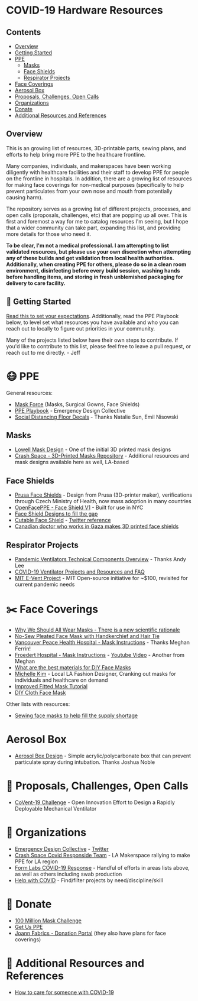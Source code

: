 # COVID-19 Hardware Resources

## Contents

- [Overview](#overview)
- [Getting Started](#getting-started)
- [PPE](#ppe)
  - [Masks](#masks)
  - [Face Shields](#face-shields)
  - [Respirator Projects](#respirator-projects)
- [Face Coverings](#face-coverings)
- [Aerosol Box](#aerosol-box)
- [Proposals, Challenges, Open Calls](#proposals-challenges-open-calls)
- [Organizations](#organizations)
- [Donate](#donate)
- [Additional Resources and References](#additional-resources-and-references)

## Overview

This is an growing list of resources, 3D-printable parts, sewing plans, and efforts to help bring more PPE to the healthcare frontline.

Many companies, individuals, and makerspaces have been working diligently with healthcare facilities and their staff to develop PPE for people on the frontline in hospitals. In addition, there are a growing list of resources for making face coverings for non-medical purposes (specifically to help prevent particulates from your own nose and mouth from potentially causing harm).

The repository serves as a growing list of different projects, processes, and open calls (proposals, challenges, etc) that are popping up all over. This is first and foremost a way for me to catalog resources I'm seeing, but I hope that a wider community can take part, expanding this list, and providing more details for those who need it.

**To be clear, I'm not a medical professional. I am attempting to list validated resources, but please use your own discretion when attempting any of these builds and get validation from local health authorities. Additionally, when creating PPE for others, please do so in a clean room environment, disinfecting before every build session, washing hands before handling items, and storing in fresh unblemished packaging for delivery to care facility.**

## :hammer: Getting Started

[Read this to set your expectations](https://onezero.medium.com/how-to-use-your-3d-printer-to-help-fight-the-coronavirus-f93edf279792). Additionally, read the PPE Playbook below, to level set what resources you have available and who you can reach out to locally to figure out priorities in your community.

Many of the projects listed below have their own steps to contribute. If you'd like to contribute to this list, please feel free to leave a pull request, or reach out to me directly. - Jeff

# :mask: PPE

General resources:
- [Mask Force](https://maskforce.org/) (Masks, Surgical Gowns, Face Shields)
- [PPE Playbook](https://drive.google.com/drive/u/0/folders/1Uli1YlODD5BzYY9Dy3mcdZcC9vQlV6Fn) - Emergency Design Collective
- [Social Distancing Floor Decals](https://www.dropbox.com/s/qms3awnrm5zbej9/ENG_FLOORSTICKER_100CMx100CM.pdf?dl=0) - Thanks Natalie Sun, Emil Nisowski

## Masks

- [Lowell Mask Design](https://lowellmakes.com/3d-printed-masks/) - One of the initial 3D printed mask designs
- [Crash Space - 3D-Printed Masks Repository](https://github.com/CRASHSpace/COVID-19-3dprints/) - Additional resources and mask designs available here as well, LA-based

## Face Shields

- [Prusa Face Shields](https://www.prusaprinters.org/prints/25857-protective-face-shield-rc1) - Design from Prusa (3D-printer maker), verifications through Czech Ministry of Health, now mass adoption in many countries
- [OpenFacePPE - Face Shield V1](https://open-face-ppe.now.sh/) - Built for use in NYC
- [Face Shield Designs to fill the gap](https://www.delve.com/insights/face-shield-designs-to-fill-the-gap)
- [Cutable Face Shield](https://drive.google.com/file/d/1fUDOc13uTk8e4U56UphDj7uT9XeA4A-F/view) - [Twitter reference](https://twitter.com/SeamusBlackley/status/1242512863819792385)
- [Canadian doctor who works in Gaza makes 3D printed face shields](https://www.cbc.ca/radio/asithappens/as-it-happens-thursday-edition-1.5502954/canadian-doctor-who-works-in-gaza-3d-prints-face-shields-for-covid-19-pandemic-1.5502964?fbclid=IwAR0EEyEQ_Tt0OZX1FI0_yXlIs3MkRT70vPwaX9r2DDEf8N6Jn7houbkw4fw)

## Respirator Projects

- [Pandemic Ventilators Technical Components Overview](https://docs.google.com/document/d/1hAxSfdFFvqBNBsYqZE3etdbulUlksM9-g6kab-SWmpI/edit#heading=h.nkjvdflw86mn) - Thanks Andy Lee
- [COVID-19 Ventilator Projects and Resources and FAQ](https://github.com/PubInv/covid19-vent-list)
- [MIT E-Vent Project](https://medium.com/extremetech-access/mit-develops-cheap-open-source-ventilator-for-coronavirus-treatment-ebc7bf6c16a0) - MIT Open-source initiative for ~$100, revisited for current pandemic needs

# :scissors: Face Coverings

- [Why We Should All Wear Masks - There is a new scientific rationale](https://medium.com/@Cancerwarrior/covid-19-why-we-should-all-wear-masks-there-is-new-scientific-rationale-280e08ceee71)
- [No-Sew Pleated Face Mask with Handkerchief and Hair Tie](http://blog.japanesecreations.com/no-sew-face-mask-with-handkerchief-and-hair-tie?fbclid=IwAR0mie9o318EcE9zG2eA39M_sOHxh5l2T9B1IMl-Oal0MdCnv0ZaNgzOSHc)
- [Vancouver Peace Health Hospital - Mask Instructions](https://www.peacehealth.org/sites/default/files/peacehealth_instructions_community_mask_3.25.20_1.pdf) - Thanks Meghan Ferrin!
- [Froedert Hospital - Mask Instructions](https://drive.google.com/file/d/1CsS76c0GMVewVWdM6qc_yYoz6mNsfIg-/view) - [Youtube Video](https://www.youtube.com/watch?v=f1Jz0d50D74&feature=youtu.be) - Another from Meghan
- [What are the best materials for DIY Face Masks](https://smartairfilters.com/en/blog/best-materials-make-diy-face-mask-virus/)
- [Michelle Kim](https://www.instagram.com/p/B-gCNGUBTxo/) - Local LA Fashion Designer, Cranking out masks for individuals and healthcare on demand
- [Improved Fitted Mask Tutorial](https://imgur.com/gallery/CifCggl)
- [DIY Cloth Face Mask](https://www.instructables.com/id/DIY-Cloth-Face-Mask/)

Other lists with resources:
- [Sewing face masks to help fill the supply shortage](https://docs.google.com/document/d/1bWtAsQmpXtcMnUK922y3FGd_4yQJ0cs6z7kryhKg8_E/edit#heading=h.44xs1soex7hg)

# Aerosol Box

- [Aerosol Box Design](https://sites.google.com/view/aerosolbox/design) - Simple acrylic/polycarbonate box that can prevent particulate spray during intubation. Thanks Joshua Noble

#  :mega: Proposals, Challenges, Open Calls

- [CoVent-19 Challenge](https://www.coventchallenge.com/) - Open Innovation Effort to Design a Rapidly Deployable Mechanical Ventilator

# :blue_book: Organizations

- [Emergency Design Collective](https://emergencydesigncollective.com/) - [Twitter](https://twitter.com/EmergDesign)
- [Crash Space Covid Responside Team](https://blog.crashspace.org/covid/) - LA Makerspace rallying to make PPE for LA region
- [Form Labs COVID-19 Response](https://formlabs.com/covid-19-response/) - Handful of efforts in areas lists above, as well as others including swab production
- [Help with COVID](https://helpwithcovid.com/) - Find/filter projects by need/discipline/skill

# :money_with_wings: Donate 

- [100 Million Mask Challenge](https://www.providence.org/lp/100m-masks)
- [Get Us PPE](https://getusppe.org/states/)
- [Joann Fabrics - Donation Portal](https://www.joann.com/make-to-give-response/) (they also have plans for face coverings)


# :bookmark_tabs: Additional Resources and References

- [How to care for someone with COVID-19](https://www.latimes.com/california/story/2020-03-25/how-to-care-for-someone-with-covid-19)
